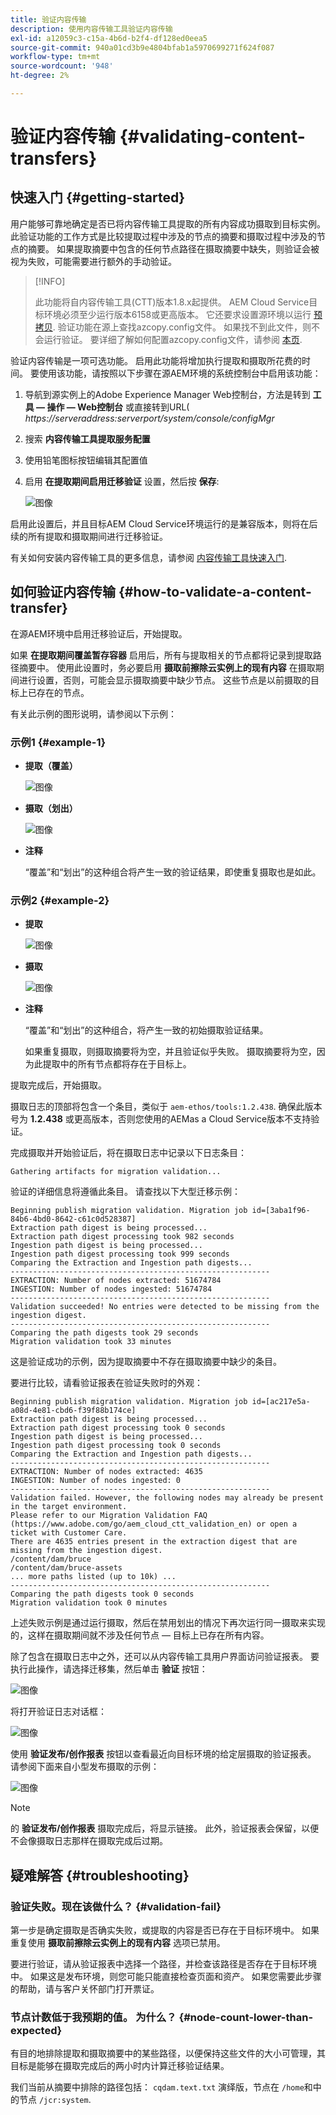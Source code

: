 ```yaml
---
title: 验证内容传输
description: 使用内容传输工具验证内容传输
exl-id: a12059c3-c15a-4b6d-b2f4-df128ed0eea5
source-git-commit: 940a01cd3b9e4804bfab1a5970699271f624f087
workflow-type: tm+mt
source-wordcount: '948'
ht-degree: 2%

---
```


# 验证内容传输 {#validating-content-transfers}

## 快速入门 {#getting-started}

用户能够可靠地确定是否已将内容传输工具提取的所有内容成功摄取到目标实例。 此验证功能的工作方式是比较提取过程中涉及的节点的摘要和摄取过程中涉及的节点的摘要。 如果提取摘要中包含的任何节点路径在摄取摘要中缺失，则验证会被视为失败，可能需要进行额外的手动验证。

>[!INFO]
>
>此功能将自内容传输工具(CTT)版本1.8.x起提供。 AEM Cloud Service目标环境必须至少运行版本6158或更高版本。 它还要求设置源环境以运行 [预拷贝](/help/journey-migration/content-transfer-tool/using-content-transfer-tool/handling-large-content-repositories.md#setting-up-pre-copy-step). 验证功能在源上查找azcopy.config文件。 如果找不到此文件，则不会运行验证。 要详细了解如何配置azcopy.config文件，请参阅 [本页](/help/journey-migration/content-transfer-tool/using-content-transfer-tool/handling-large-content-repositories.md#configure-azcopy-config-file).

验证内容传输是一项可选功能。 启用此功能将增加执行提取和摄取所花费的时间。 要使用该功能，请按照以下步骤在源AEM环境的系统控制台中启用该功能：

1. 导航到源实例上的Adobe Experience Manager Web控制台，方法是转到 **工具 — 操作 — Web控制台** 或直接转到URL( *https://serveraddress:serverport/system/console/configMgr*
1. 搜索 **内容传输工具提取服务配置**
1. 使用铅笔图标按钮编辑其配置值
1. 启用 **在提取期间启用迁移验证** 设置，然后按 **保存**:

   ![图像](/help/journey-migration/content-transfer-tool/assets/CTTvalidation1.png)

启用此设置后，并且目标AEM Cloud Service环境运行的是兼容版本，则将在后续的所有提取和摄取期间进行迁移验证。

有关如何安装内容传输工具的更多信息，请参阅 [内容传输工具快速入门](/help/journey-migration/content-transfer-tool/using-content-transfer-tool/getting-started-content-transfer-tool.md).

## 如何验证内容传输 {#how-to-validate-a-content-transfer}

在源AEM环境中启用迁移验证后，开始提取。

如果 **在提取期间覆盖暂存容器** 启用后，所有与提取相关的节点都将记录到提取路径摘要中。 使用此设置时，务必要启用 **摄取前擦除云实例上的现有内容** 在摄取期间进行设置，否则，可能会显示摄取摘要中缺少节点。 这些节点是以前摄取的目标上已存在的节点。

有关此示例的图形说明，请参阅以下示例：

### 示例1 {#example-1}

* **提取（覆盖）**

   ![图像](/help/journey-migration/content-transfer-tool/assets/CTTextractionoverwrite.png)

* **摄取（划出）**

   ![图像](/help/journey-migration/content-transfer-tool/assets/CTTingestionwipe.png)

* **注释**

   “覆盖”和“划出”的这种组合将产生一致的验证结果，即使重复摄取也是如此。

### 示例2 {#example-2}

* **提取**

   ![图像](/help/journey-migration/content-transfer-tool/assets/CTTextraction.png)

* **摄取**

   ![图像](/help/journey-migration/content-transfer-tool/assets/CTTingestion.png)

* **注释**

   “覆盖”和“划出”的这种组合，将产生一致的初始摄取验证结果。

   如果重复摄取，则摄取摘要将为空，并且验证似乎失败。 摄取摘要将为空，因为此提取中的所有节点都将存在于目标上。

提取完成后，开始摄取。

摄取日志的顶部将包含一个条目，类似于 `aem-ethos/tools:1.2.438`. 确保此版本号为 **1.2.438** 或更高版本，否则您使用的AEMas a Cloud Service版本不支持验证。

完成摄取并开始验证后，将在摄取日志中记录以下日志条目：

```
Gathering artifacts for migration validation...  
```

验证的详细信息将遵循此条目。 请查找以下大型迁移示例：

```
Beginning publish migration validation. Migration job id=[3aba1f96-84b6-4bd0-8642-c61c0d528387]
Extraction path digest is being processed...
Extraction path digest processing took 982 seconds
Ingestion path digest is being processed...
Ingestion path digest processing took 999 seconds
Comparing the Extraction and Ingestion path digests...
----------------------------------------------------------
EXTRACTION: Number of nodes extracted: 51674784
INGESTION: Number of nodes ingested: 51674784
----------------------------------------------------------
Validation succeeded! No entries were detected to be missing from the ingestion digest.
----------------------------------------------------------
Comparing the path digests took 29 seconds
Migration validation took 33 minutes
```

这是验证成功的示例，因为提取摘要中不存在摄取摘要中缺少的条目。

要进行比较，请看验证报表在验证失败时的外观：

```
Beginning publish migration validation. Migration job id=[ac217e5a-a08d-4e81-cbd6-f39f88b174ce]
Extraction path digest is being processed...
Extraction path digest processing took 0 seconds
Ingestion path digest is being processed...
Ingestion path digest processing took 0 seconds
Comparing the Extraction and Ingestion path digests...
----------------------------------------------------------
EXTRACTION: Number of nodes extracted: 4635
INGESTION: Number of nodes ingested: 0
----------------------------------------------------------
Validation failed. However, the following nodes may already be present in the target environment.
Please refer to our Migration Validation FAQ (https://www.adobe.com/go/aem_cloud_ctt_validation_en) or open a ticket with Customer Care.
There are 4635 entries present in the extraction digest that are missing from the ingestion digest.
/content/dam/bruce
/content/dam/bruce-assets
... more paths listed (up to 10k) ...
----------------------------------------------------------
Comparing the path digests took 0 seconds
Migration validation took 0 minutes
```

上述失败示例是通过运行摄取，然后在禁用划出的情况下再次运行同一摄取来实现的，这样在摄取期间就不涉及任何节点 — 目标上已存在所有内容。

除了包含在摄取日志中之外，还可以从内容传输工具用户界面访问验证报表。 要执行此操作，请选择迁移集，然后单击 **验证** 按钮：


![图像](/help/journey-migration/content-transfer-tool/assets/CTTvalidatebutton.png)

将打开验证日志对话框：

![图像](/help/journey-migration/content-transfer-tool/assets/CTTvalidationlogs.png)

使用 **验证发布/创作报表** 按钮以查看最近向目标环境的给定层摄取的验证报表。 请参阅下面来自小型发布摄取的示例：

![图像](/help/journey-migration/content-transfer-tool/assets/CTTvalidationreport.png)

>[!NOTE]
>
>的 **验证发布/创作报表** 摄取完成后，将显示链接。 此外，验证报表会保留，以便不会像摄取日志那样在摄取完成后过期。

## 疑难解答 {#troubleshooting}

### 验证失败。现在该做什么？ {#validation-fail}

第一步是确定摄取是否确实失败，或提取的内容是否已存在于目标环境中。 如果重复使用 **摄取前擦除云实例上的现有内容** 选项已禁用。

要进行验证，请从验证报表中选择一个路径，并检查该路径是否存在于目标环境中。 如果这是发布环境，则您可能只能直接检查页面和资产。 如果您需要此步骤的帮助，请与客户关怀部门打开票证。

### 节点计数低于我预期的值。 为什么？ {#node-count-lower-than-expected}

有目的地排除提取和摄取摘要中的某些路径，以便保持这些文件的大小可管理，其目标是能够在摄取完成后的两小时内计算迁移验证结果。

我们当前从摘要中排除的路径包括： `cqdam.text.txt` 演绎版，节点在 `/home`和中的节点 `/jcr:system`.
